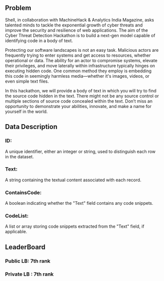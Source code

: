 ## Problem
Shell, in collaboration with MachineHack & Analytics India Magazine, asks talented minds to tackle the exponential growth of cyber threats and improve the security and resilience of web applications. 
The aim of the Cyber Threat Detection Hackathon is to build a next-gen model capable of identifying code in a body of text. 

Protecting our software landscapes is not an easy task. Malicious actors are frequently trying to enter systems and get access to resources, whether operational or data. 
The ability for an actor to compromise systems, elevate their privileges, and move laterally within infrastructure typically hinges on executing hidden code. 
One common method they employ is embedding this code in seemingly harmless media—whether it's images, videos, or even simple text files.

 In this hackathon, we will provide a body of text in which you will try to find the source code hidden in the text. There might not be any source control or multiple sections of source code concealed within the text. 
 Don’t miss an opportunity to demonstrate your abilities, innovate, and make a name for yourself in the world. 

## Data Description
### ID: 
A unique identifier, either an integer or string, used to distinguish each row in the dataset.

### Text: 
A string containing the textual content associated with each record.

### ContainsCode: 
A boolean indicating whether the "Text" field contains any code snippets.

### CodeList: 
A list or array storing code snippets extracted from the "Text" field, if applicable.

## LeaderBoard
### Public LB: 7th rank
### Private LB : 7th rank
